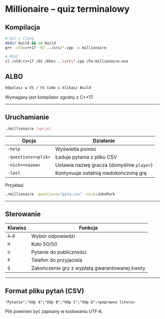 # Millionaire – quiz terminalowy

## Kompilacja

```bash
# GCC / Clang
mkdir build && cd build
g++ -std=c++17 -O2 ../src/*.cpp -o millionaire

# MSVC
cl /std:c++17 /O2 /EHsc ..\src\*.cpp /Fe:millionaire.exe
```

## ALBO

```bash
Odpalasz w VS / VS Code i klikasz Build
```

Wymagany jest kompilator zgodny z C++17.

---

## Uruchamianie

```bash
./millionaire [opcje]
```

| Opcja               | Działanie                                 |
| ------------------- | ----------------------------------------- |
| `-help`             | Wyświetla pomoc                           |
| `-questions=<plik>` | Ładuje pytania z pliku CSV                |
| `-nick=<nazwa>`     | Ustawia nazwę gracza (domyślnie `player`) |
| `-last`             | Kontynuuje ostatnią niedokończoną grę     |

Przykład:

```bash
./millionaire -questions="pyta.csv" -nick=JohnPork
```

---

## Sterowanie

| Klawisz | Funkcja                                       |
| ------- | --------------------------------------------- |
| `A–D`   | Wybór odpowiedzi                              |
| `H`     | Koło 50/50                                    |
| `U`     | Pytanie do publiczności                       |
| `P`     | Telefon do przyjaciela                        |
| `Q`     | Zakończenie gry z wypłatą gwarantowanej kwoty |

---

## Format pliku pytań (CSV)

```
"Pytanie";"Odp A";"Odp B";"Odp C";"Odp D";<poprawna litera>
```


Plik powinien być zapisany w kodowaniu UTF‑8.


